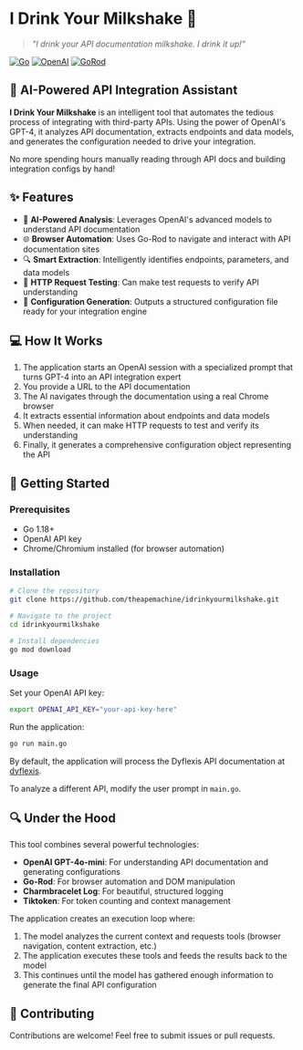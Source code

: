 # I Drink Your Milkshake 🥤

> _"I drink your API documentation milkshake. I drink it up!"_

[![Go](https://img.shields.io/badge/Go-1.18+-00ADD8?style=flat&logo=go)](https://go.dev/)
[![OpenAI](https://img.shields.io/badge/OpenAI-API-412991?style=flat&logo=openai)](https://openai.com/)
[![GoRod](https://img.shields.io/badge/go--rod-Browser_Automation-00ADD8?style=flat)](https://github.com/go-rod/rod)

## 🧠 AI-Powered API Integration Assistant

**I Drink Your Milkshake** is an intelligent tool that automates the tedious process of integrating with third-party APIs. Using the power of OpenAI's GPT-4, it analyzes API documentation, extracts endpoints and data models, and generates the configuration needed to drive your integration.

No more spending hours manually reading through API docs and building integration configs by hand!

## ✨ Features

- 🤖 **AI-Powered Analysis**: Leverages OpenAI's advanced models to understand API documentation
- 🌐 **Browser Automation**: Uses Go-Rod to navigate and interact with API documentation sites
- 🔍 **Smart Extraction**: Intelligently identifies endpoints, parameters, and data models
- 🔄 **HTTP Request Testing**: Can make test requests to verify API understanding
- 📝 **Configuration Generation**: Outputs a structured configuration file ready for your integration engine

## 💻 How It Works

1. The application starts an OpenAI session with a specialized prompt that turns GPT-4 into an API integration expert
2. You provide a URL to the API documentation
3. The AI navigates through the documentation using a real Chrome browser
4. It extracts essential information about endpoints and data models
5. When needed, it can make HTTP requests to test and verify its understanding
6. Finally, it generates a comprehensive configuration object representing the API

## 🚀 Getting Started

### Prerequisites

- Go 1.18+
- OpenAI API key
- Chrome/Chromium installed (for browser automation)

### Installation

```bash
# Clone the repository
git clone https://github.com/theapemachine/idrinkyourmilkshake.git

# Navigate to the project
cd idrinkyourmilkshake

# Install dependencies
go mod download
```

### Usage

Set your OpenAI API key:

```bash
export OPENAI_API_KEY="your-api-key-here"
```

Run the application:

```bash
go run main.go
```

By default, the application will process the Dyflexis API documentation at [dyflexis](https://developer.dyflexis.com/v3).

To analyze a different API, modify the user prompt in `main.go`.

## 🔍 Under the Hood

This tool combines several powerful technologies:

- **OpenAI GPT-4o-mini**: For understanding API documentation and generating configurations
- **Go-Rod**: For browser automation and DOM manipulation
- **Charmbracelet Log**: For beautiful, structured logging
- **Tiktoken**: For token counting and context management

The application creates an execution loop where:

1. The model analyzes the current context and requests tools (browser navigation, content extraction, etc.)
2. The application executes these tools and feeds the results back to the model
3. This continues until the model has gathered enough information to generate the final API configuration

## 🤝 Contributing

Contributions are welcome! Feel free to submit issues or pull requests.
